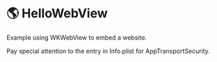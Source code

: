# 🌎 HelloWebView

Example using WKWebView to embed a website.

Pay special attention to the entry in Info.plist for AppTransportSecurity.
